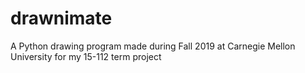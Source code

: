 # drawnimate
A Python drawing program made during Fall 2019 at Carnegie Mellon University for my 15-112 term project
